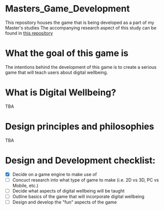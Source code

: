 # Masters_Game_Development
 This repository houses the game that is being developed as a part of my Master's studies
 The accompanying research aspect of this study can be found in [this repository](https://github.com/Josh-SCG/Masters_Research_Project)
 
 # What the goal of this game is
 The intentions behind the development of this game is to create a serious game that will teach users about digital wellbeing.
 
 # What is Digital Wellbeing?
 TBA
 
 # Design principles and philosophies 
 TBA
 
 # Design and Development checklist:
 - [x] Decide on a game engine to make use of
 - [ ] Concuct research into what type of game to make (i.e. 2D vs 3D, PC vs Mobile, etc.)
 - [ ] Decide what aspects of digital wellbeing will be taught
 - [ ] Outline basics of the game that will incorporate digital wellbeing
 - [ ] Design and develop the "fun" aspects of the game
